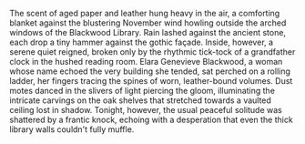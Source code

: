 The scent of aged paper and leather hung heavy in the air, a comforting blanket against the blustering November wind howling outside the arched windows of the Blackwood Library.  Rain lashed against the ancient stone, each drop a tiny hammer against the gothic façade. Inside, however, a serene quiet reigned, broken only by the rhythmic tick-tock of a grandfather clock in the hushed reading room.  Elara Genevieve Blackwood, a woman whose name echoed the very building she tended, sat perched on a rolling ladder, her fingers tracing the spines of worn, leather-bound volumes.  Dust motes danced in the slivers of light piercing the gloom, illuminating the intricate carvings on the oak shelves that stretched towards a vaulted ceiling lost in shadow.  Tonight, however, the usual peaceful solitude was shattered by a frantic knock, echoing with a desperation that even the thick library walls couldn't fully muffle.
